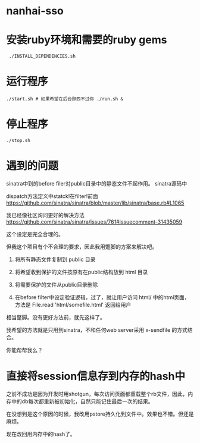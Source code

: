nanhai-sso
==========

# 安装ruby环境和需要的ruby gems

     ./INSTALL_DEPENDENCIES.sh

# 运行程序

    ./start.sh # 如果希望在后台郧西不过你 ./run.sh &

# 停止程序 

    ./stop.sh 

# 遇到的问题
sinatra中到的before filer对public目录中的静态文件不起作用。 sinatra源码中

dispatch方法定义中statck!在filter!前面
https://github.com/sinatra/sinatra/blob/master/lib/sinatra/base.rb#L1065

我已经像社区询问更好的解决方法
https://github.com/sinatra/sinatra/issues/761#issuecomment-31435059

这个设定是完全合理的。

但我这个项目有个不合理的要求，因此我用蹩脚的方案来解决吧。

1. 将所有静态文件复制到 public 目录

2. 将希望收到保护的文件按原有在public结构放到 html 目录

3. 将需要保护的文件从public目录删除

4. 在before filter中设定验证逻辑，过了，就让用户访问 html/ 中的html页面，方法是 File.read 'html/somefile.html' 返回给用户

相当蹩脚。没有更好方法前，就先这样了。

我希望的方法就是只用到sinatra，不和任何web server采用 x-sendfile 的方式结合。

你能帮帮我么？


# 直接将session信息存到内存的hash中

之前不成功是因为开发时用shotgun，每次访问页面都重载整个rb文件，因此，内存中的db每次都重新被初始化，自然只能记住最后一次的结果。

在没想到是这个原因的时候，我改用pstore持久化到文件中。效果也不错。但还是麻烦。

现在改回用内存中的hash了。

